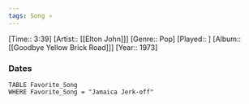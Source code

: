 ```yaml
---
tags: Song ⭐ 
---
```

[Time:: 3:39]
[Artist:: [[Elton John]]]
[Genre:: Pop]
[Played:: ]
[Album:: [[Goodbye Yellow Brick Road]]]
[Year:: 1973]
### Dates
````dataview
TABLE Favorite_Song
WHERE Favorite_Song = "Jamaica Jerk-off"
````